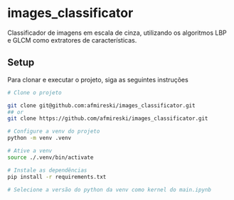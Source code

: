 # images_classificator
Classificador de imagens em escala de cinza, utilizando os algoritmos LBP e GLCM como extratores de características.

## Setup
Para clonar e executar o projeto, siga as seguintes instruções

```bash
# Clone o projeto

git clone git@github.com:afmireski/images_classificator.git 
## or
git clone https://github.com/afmireski/images_classificator.git

# Configure a venv do projeto
python -m venv .venv    

# Ative a venv
source ./.venv/bin/activate

# Instale as dependências
pip install -r requirements.txt

# Selecione a versão do python da venv como kernel do main.ipynb

```